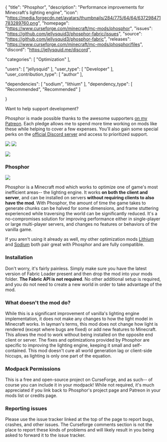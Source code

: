 {
  "title": "Phosphor",
  "description": "Performance improvements for Minecraft's lighting engine",
  "icon": "https://media.forgecdn.net/avatars/thumbnails/284/775/64/64/637298471783289760.png",
  "homepage": "https://www.curseforge.com/minecraft/mc-mods/phosphor",
  "issues": "https://github.com/jellysquid3/phosphor-fabric/issues",
  "source": "https://github.com/jellysquid3/phosphor-fabric",
  "releases": "https://www.curseforge.com/minecraft/mc-mods/phosphor/files",
  "discord": "https://jellysquid.me/discord",

  "categories": [
    "Optimization"
  ],

  "users": [
    "jellysquid"
  ],
  "user_type": [
    "Developer"
  ],
  "user_contribution_type": [
    "author"
  ],

  "dependencies": [
    "sodium",
    "lithium"
  ],
  "dependency_type": [
    "Recommended",
    "Recommended"
  ]

}

Want to help support development?

Phosphor is made possible thanks to the awesome supporters [on my Patreon](https://patreon.com/jellysquid). Each pledge allows me to spend more time working on mods like these while helping to cover a few expenses. You'll also gain some special perks on the [official Discord server](https://jellysquid.me/discord) and access to prioritized support.

[![](https://i.imgur.com/ETo6sV0.png)](https://patreon.com/jellysquid) [![](https://i.imgur.com/S2a8uqH.png)](https://jellysquid.me/discord)

![](https://i.imgur.com/CoQk2e7.png)

### Phosphor

![](https://img.shields.io/github/license/jellysquid3/phosphor-fabric?style=flat-square)

Phosphor is a Minecraft mod which works to optimize one of game's most inefficient areas-- the lighting engine. It works **on both the client and server**, and can be installed on servers **without requiring clients to also have the mod**. With Phosphor, the amount of time the game takes to generate chunks can be halved for some dimensions, and frame stuttering experienced while traversing the world can be significantly reduced. It's a no-compromises solution for improving performance either in single-player or large multi-player servers, and changes no features or behaviors of the vanilla game.

If you aren't using it already as well, my other optimization mods [Lithium](https://fabric-selects.github.io/mod/lithium/) and [Sodium](https://fabric-selects.github.io/mod/sodium/) both pair great with Phosphor and are fully compatible.

### Installation

Don't worry, it's fairly painless. Simply make sure you have the latest version of Fabric Loader present and then drop the mod into your mods folder. **The Fabric API is not required**. No other additional setup is required, and you do not need to create a new world in order to take advantage of the mod.

### What doesn't the mod do?

While this is a significant improvement of vanilla's lighting engine implementation, it does not make any changes to how the light model in Minecraft works. In layman's terms, this mod does not change how light is rendered (except where bugs are fixed) or add new features to Minecraft. This allows the mod to work without being installed on the opposite end client or server. The fixes and optimizations provided by Phosphor are specific to improving the lighting engine, keeping it small and self-contained. This mod doesn't cure all world generation lag or client-side hiccups, as lighting is only one part of the equation.

### Modpack Permissions

This is a free and open-source project on CurseForge, and as such-- of course you can include it in your modpack! While not required, it's much appreciated if you link back to Phosphor's project page and Patreon in your mods list or credits page.

### Reporting issues

Please use the issue tracker linked at the top of the page to report bugs, crashes, and other issues. The Curseforge comments section is not the place to report these kinds of problems and will likely result in you being asked to forward it to the issue tracker.
